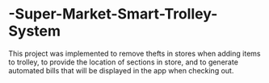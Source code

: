 # -Super-Market-Smart-Trolley-System


 This project was implemented to remove thefts in stores when adding items to trolley, to provide the location of sections in store, and to generate automated bills that will  be displayed in the app when checking out.
